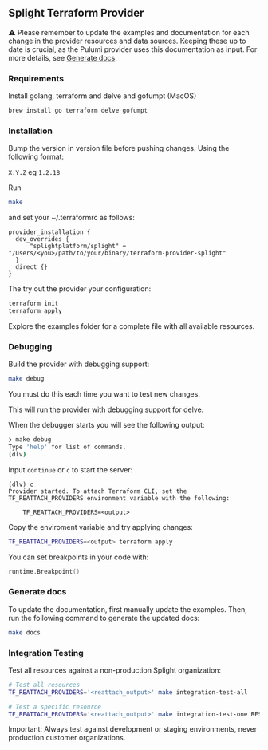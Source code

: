 ## Splight Terraform Provider

:warning: Please remember to update the examples and documentation for each change in the provider resources and data sources.
Keeping these up to date is crucial, as the Pulumi provider uses this documentation as input.
For more details, see [Generate docs](#generate-docs).

### Requirements

Install golang, terraform and delve and gofumpt (MacOS)

```bash
brew install go terraform delve gofumpt
```

### Installation

Bump the version in version file before pushing changes. Using the following format:

` X.Y.Z ` eg `1.2.18`

Run

```bash
make
```

and set your ~/.terraformrc as follows:

```hcl
provider_installation {
  dev_overrides {
      "splightplatform/splight" = "/Users/<you>/path/to/your/binary/terraform-provider-splight"
  }
  direct {}
}
```

The try out the provider your configuration:

```bash
terraform init
terraform apply
```

Explore the examples folder for a complete file with all available resources.

### Debugging

Build the provider with debugging support:

```bash
make debug
```

You must do this each time you want to test new changes.

This will run the provider with debugging support for delve.

When the debugger starts you will see the following output:

```bash
❯ make debug
Type 'help' for list of commands.
(dlv)
```

Input `continue` or `c` to start the server:

```
(dlv) c
Provider started. To attach Terraform CLI, set the TF_REATTACH_PROVIDERS environment variable with the following:

	TF_REATTACH_PROVIDERS=<output>
```

Copy the enviroment variable and try applying changes:

```bash
TF_REATTACH_PROVIDERS=<output> terraform apply
```

You can set breakpoints in your code with:

```go
runtime.Breakpoint()
```

### Generate docs

To update the documentation, first manually update the examples. Then, run the following command to generate the updated docs:

```bash
make docs
```

### Integration Testing

Test all resources against a non-production Splight organization:

```bash
# Test all resources
TF_REATTACH_PROVIDERS='<reattach_output>' make integration-test-all

# Test a specific resource
TF_REATTACH_PROVIDERS='<reattach_output>' make integration-test-one RESOURCE=examples/resources/<splight_resource>/resource.tf
```

Important: Always test against development or staging environments, never production customer organizations.
